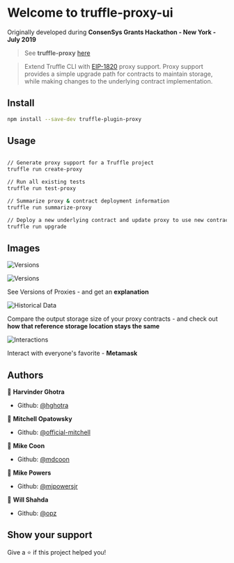 # Welcome to truffle-proxy-ui

Originally developed during **ConsenSys Grants Hackathon - New York - July 2019**

> See **truffle-proxy** [here](https://github.com/mdcoon/truffle-proxy)

> Extend Truffle CLI with [EIP-1820](https://github.com/ethereum/EIPs/blob/master/EIPS/eip-1820.md) proxy support. Proxy support provides a simple upgrade path for contracts to maintain storage, while making changes to the underlying contract implementation.

## Install

```sh
npm install --save-dev truffle-plugin-proxy
```

## Usage

```sh

// Generate proxy support for a Truffle project
truffle run create-proxy

// Run all existing tests
truffle run test-proxy

// Summarize proxy & contract deployment information
truffle run summarize-proxy

// Deploy a new underlying contract and update proxy to use new contract address
truffle run upgrade

```

## Images

![Versions](https://github.com/mdcoon/truffle-proxy-ui/img/Versions.png "Versions")

![Versions](https://github.com/mdcoon/truffle-proxy-ui/img/VersionsModal.png "Versions Modal")

See Versions of Proxies - and get an **explanation**

![Historical Data](https://github.com/mdcoon/truffle-proxy-ui/img/HistoricalData.png "Historical Data")

Compare the output storage size of your proxy contracts - and check out **how that reference storage location stays the same**

![Interactions](https://github.com/mdcoon/truffle-proxy-ui/img/Interactions.png "Interactions")

Interact with everyone's favorite - **Metamask**

## Authors

👤 **Harvinder Ghotra**

- Github: [@hghotra](https://github.com/hghotra)

👤 **Mitchell Opatowsky**

- Github: [@official-mitchell](https://github.com/official-mitchell)

👤 **Mike Coon**

- Github: [@mdcoon](https://github.com/mdcoon)

👤 **Mike Powers**

- Github: [@mjpowersjr](https://github.com/mjpowersjr)

👤 **Will Shahda**

- Github: [@opz](https://github.com/opz)

## Show your support

Give a ⭐️ if this project helped you!

